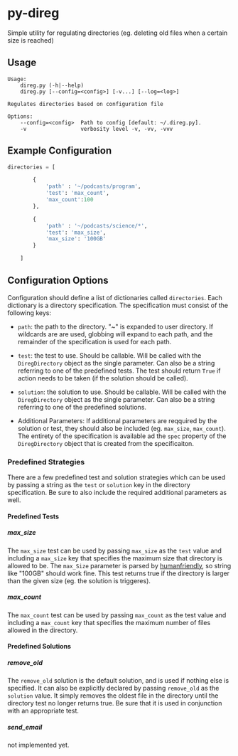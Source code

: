 py-direg
========

Simple utility for regulating directories (eg. deleting old files when a certain size is reached)

## Usage

    Usage:
        direg.py (-h|--help)
        direg.py [--config=<config>] [-v...] [--log=<log>]

    Regulates directories based on configuration file

    Options:
        --config=<config>  Path to config [default: ~/.direg.py].
        -v                 verbosity level -v, -vv, -vvv

## Example Configuration

```python
directories = [

        {
            'path' : '~/podcasts/program',
            'test': 'max_count',
            'max_count':100
        },

        {
            'path' : '~/podcasts/science/*',
            'test': 'max_size',
            'max_size': '100GB'
        }

    ]
```

## Configuration Options

Configuration should define a list of dictionaries called `directories`. Each
dictionary is a directory specification. The specification must consist of the
following keys:

- `path`: the path to the directory. "~" is expanded to user directory. If
    wildcards are are used, globbing will expand to each path, and the remainder
    of the specification is used for each path. 

- `test`: the test to use. Should be callable. Will be called with the
    `DiregDirectory` object as the single parameter. Can also be a string
    referring to one of the predefined tests. The test should return `True` if
    action needs to be taken (if the solution should be called).

- `solution`: the solution to use. Should be callable. Will be called with the
    `DiregDirectory` object as the single parameter. Can also be a string
    referring to one of the predefined solutions. 

- Additional Parameters: If additional parameters are reqquired by the solution
    or test, they should also be included (eg. `max_size`, `max_count`). The
    entirety of the specification is available ad the `spec` property of the
    `DiregDirectory` object that is created from the specificaiton. 

### Predefined Strategies

There are a few predefined test and solution strategies which can be used by
passing a string as the `test` or `solution` key in the directory specification.
Be sure to also include the required additional parameters as well. 

#### Predefined Tests

##### max_size

The `max_size` test can be used by passing `max_size` as the `test` value and
including a `max_size` key that specifies the maximum size that directory is
allowed to be. The `max_Size` parameter is parsed by
[humanfriendly](https://humanfriendly.readthedocs.org/), so string like "100GB"
should work fine. This test returns true if the directory is larger than the
given size (eg. the solution is triggeres).

##### max_count

The `max_count` test can be used by passing `max_count` as the test value and
including a `max_count` key that specifies the maximum number of files allowed
in the directory. 

#### Predefined Solutions

##### remove_old

The `remove_old` solution is the default solution, and is used if nothing else
is specified. It can also be explicitly declared by passing `remove_old` as the
`solution` value. It simply removes the oldest file in the directory until the
directory test no longer returns true. Be sure that it is used in conjunction
with an appropriate test. 

##### send_email

not implemented yet.







